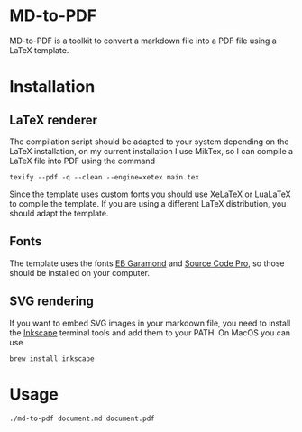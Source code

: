 # MD-to-PDF

MD-to-PDF is a toolkit to convert a markdown file into a PDF file using a LaTeX template.

# Installation

## LaTeX renderer

The compilation script should be adapted to your system depending on the LaTeX installation, on my current installation I use MikTex, so I can compile a LaTeX file into PDF using the command

```
texify --pdf -q --clean --engine=xetex main.tex
```

Since the template uses custom fonts you should use XeLaTeX or LuaLaTeX to compile the template. If you are using a different LaTeX distribution, you should adapt the template.

## Fonts

The template uses the fonts [EB Garamond](https://fonts.google.com/specimen/EB+Garamond) and [Source Code Pro](https://fonts.google.com/specimen/Source+Code+Pro), so those should be installed on your computer.

## SVG rendering

If you want to embed SVG images in your markdown file, you need to install the [Inkscape](https://inkscape.org/) terminal tools and add them to your PATH. On MacOS you can use

```
brew install inkscape
```

# Usage

```
./md-to-pdf document.md document.pdf
```
